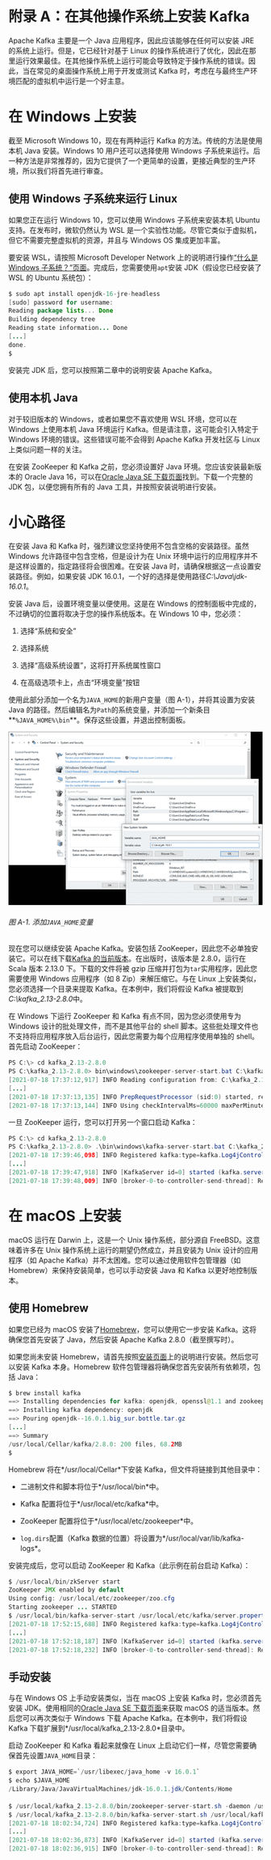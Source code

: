 # 附录 A：在其他操作系统上安装 Kafka

Apache Kafka 主要是一个 Java 应用程序，因此应该能够在任何可以安装 JRE 的系统上运行。但是，它已经针对基于 Linux 的操作系统进行了优化，因此在那里运行效果最佳。在其他操作系统上运行可能会导致特定于操作系统的错误。因此，当在常见的桌面操作系统上用于开发或测试 Kafka 时，考虑在与最终生产环境匹配的虚拟机中运行是一个好主意。

# 在 Windows 上安装

截至 Microsoft Windows 10，现在有两种运行 Kafka 的方法。传统的方法是使用本机 Java 安装。Windows 10 用户还可以选择使用 Windows 子系统来运行。后一种方法是非常推荐的，因为它提供了一个更简单的设置，更接近典型的生产环境，所以我们将首先进行审查。

## 使用 Windows 子系统来运行 Linux

如果您正在运行 Windows 10，您可以使用 Windows 子系统来安装本机 Ubuntu 支持。在发布时，微软仍然认为 WSL 是一个实验性功能。尽管它类似于虚拟机，但它不需要完整虚拟机的资源，并且与 Windows OS 集成更加丰富。

要安装 WSL，请按照 Microsoft Developer Network 上的说明进行操作[“什么是 Windows 子系统？”页面](https://oreil.ly/dULqm)。完成后，您需要使用`apt`安装 JDK（假设您已经安装了 WSL 的 Ubuntu 系统包）：

```java
$ sudo apt install openjdk-16-jre-headless
[sudo] password for username:
Reading package lists... Done
Building dependency tree
Reading state information... Done
[...]
done.
$
```

安装完 JDK 后，您可以按照第二章中的说明安装 Apache Kafka。

## 使用本机 Java

对于较旧版本的 Windows，或者如果您不喜欢使用 WSL 环境，您可以在 Windows 上使用本机 Java 环境运行 Kafka。但是请注意，这可能会引入特定于 Windows 环境的错误。这些错误可能不会得到 Apache Kafka 开发社区与 Linux 上类似问题一样的关注。

在安装 ZooKeeper 和 Kafka 之前，您必须设置好 Java 环境。您应该安装最新版本的 Oracle Java 16，可以在[Oracle Java SE 下载页面](https://jdk.java.net)找到。下载一个完整的 JDK 包，以便您拥有所有的 Java 工具，并按照安装说明进行安装。

# 小心路径

在安装 Java 和 Kafka 时，强烈建议您坚持使用不包含空格的安装路径。虽然 Windows 允许路径中包含空格，但是设计为在 Unix 环境中运行的应用程序并不是这样设置的，指定路径将会很困难。在安装 Java 时，请确保根据这一点设置安装路径。例如，如果安装 JDK 16.0.1，一个好的选择是使用路径*C:\Java\jdk-16.0.1*。

安装 Java 后，设置环境变量以便使用。这是在 Windows 的控制面板中完成的，不过确切的位置将取决于您的操作系统版本。在 Windows 10 中，您必须：

1.  选择“系统和安全”

1.  选择系统

1.  选择“高级系统设置”，这将打开系统属性窗口

1.  在高级选项卡上，点击“环境变量”按钮

使用此部分添加一个名为`JAVA_HOME`的新用户变量（图 A-1），并将其设置为安装 Java 的路径。然后编辑名为`Path`的系统变量，并添加一个新条目**`%JAVA_HOME%\bin`**。保存这些设置，并退出控制面板。

![kdg2 aa01](img/kdg2_aa01.png)

###### 图 A-1\. 添加`JAVA_HOME`变量

现在您可以继续安装 Apache Kafka。安装包括 ZooKeeper，因此您不必单独安装它。可以在线下载[Kafka 的当前版本](https://oreil.ly/xpwY1)。在出版时，该版本是 2.8.0，运行在 Scala 版本 2.13.0 下。下载的文件将被 gzip 压缩并打包为`tar`实用程序，因此您需要使用 Windows 应用程序（如 8 Zip）来解压缩它。与在 Linux 上安装类似，您必须选择一个目录来提取 Kafka。在本例中，我们将假设 Kafka 被提取到*C:\kafka_2.13-2.8.0*中。

在 Windows 下运行 ZooKeeper 和 Kafka 有点不同，因为您必须使用专为 Windows 设计的批处理文件，而不是其他平台的 shell 脚本。这些批处理文件也不支持将应用程序放入后台运行，因此您需要为每个应用程序使用单独的 shell。首先启动 ZooKeeper：

```java
PS C:\> cd kafka_2.13-2.8.0
PS C:\kafka_2.13-2.8.0> bin\windows\zookeeper-server-start.bat C:\kafka_2.13-2.8.0\config\zookeeper.properties
[2021-07-18 17:37:12,917] INFO Reading configuration from: C:\kafka_2.13-2.8.0\config\zookeeper.properties (org.apache.zookeeper.server.quorum.QuorumPeerConfig)
[...]
[2021-07-18 17:37:13,135] INFO PrepRequestProcessor (sid:0) started, reconfigEnabled=false (org.apache.zookeeper.server.PrepRequestProcessor)
[2021-07-18 17:37:13,144] INFO Using checkIntervalMs=60000 maxPerMinute=10000 (org.apache.zookeeper.server.ContainerManager)
```

一旦 ZooKeeper 运行，您可以打开另一个窗口启动 Kafka：

```java
PS C:\> cd kafka_2.13-2.8.0
PS C:\kafka_2.13-2.8.0> .\bin\windows\kafka-server-start.bat C:\kafka_2.13-2.8.0\config\server.properties
[2021-07-18 17:39:46,098] INFO Registered kafka:type=kafka.Log4jController MBean (kafka.utils.Log4jControllerRegistration$)
[...]
[2021-07-18 17:39:47,918] INFO [KafkaServer id=0] started (kafka.server.KafkaServer)
[2021-07-18 17:39:48,009] INFO [broker-0-to-controller-send-thread]: Recorded new controller, from now on will use broker 192.168.0.2:9092 (id: 0 rack: null) (kafka.server.BrokerToControllerRequestThread)
```

# 在 macOS 上安装

macOS 运行在 Darwin 上，这是一个 Unix 操作系统，部分源自 FreeBSD。这意味着许多在 Unix 操作系统上运行的期望仍然成立，并且安装为 Unix 设计的应用程序（如 Apache Kafka）并不太困难。您可以通过使用软件包管理器（如 Homebrew）来保持安装简单，也可以手动安装 Java 和 Kafka 以更好地控制版本。

## 使用 Homebrew

如果您已经为 macOS 安装了[Homebrew](https://brew.sh)，您可以使用它一步安装 Kafka。这将确保您首先安装了 Java，然后安装 Apache Kafka 2.8.0（截至撰写时）。

如果您尚未安装 Homebrew，请首先按照[安装页面](https://oreil.ly/ZVEvc)上的说明进行安装。然后您可以安装 Kafka 本身。Homebrew 软件包管理器将确保您首先安装所有依赖项，包括 Java：

```java
$ brew install kafka
==> Installing dependencies for kafka: openjdk, openssl@1.1 and zookeeper
==> Installing kafka dependency: openjdk
==> Pouring openjdk--16.0.1.big_sur.bottle.tar.gz
[...]
==> Summary
/usr/local/Cellar/kafka/2.8.0: 200 files, 68.2MB
$
```

Homebrew 将在*/usr/local/Cellar*下安装 Kafka，但文件将链接到其他目录中：

+   二进制文件和脚本将位于*/usr/local/bin*中。

+   Kafka 配置将位于*/usr/local/etc/kafka*中。

+   ZooKeeper 配置将位于*/usr/local/etc/zookeeper*中。

+   `log.dirs`配置（Kafka 数据的位置）将设置为*/usr/local/var/lib/kafka-logs*。

安装完成后，您可以启动 ZooKeeper 和 Kafka（此示例在前台启动 Kafka）：

```java
$ /usr/local/bin/zkServer start
ZooKeeper JMX enabled by default
Using config: /usr/local/etc/zookeeper/zoo.cfg
Starting zookeeper ... STARTED
$ /usr/local/bin/kafka-server-start /usr/local/etc/kafka/server.properties
[2021-07-18 17:52:15,688] INFO Registered kafka:type=kafka.Log4jController MBean (kafka.utils.Log4jControllerRegistration$)
[...]
[2021-07-18 17:52:18,187] INFO [KafkaServer id=0] started (kafka.server.KafkaServer)
[2021-07-18 17:52:18,232] INFO [broker-0-to-controller-send-thread]: Recorded new controller, from now on will use broker 192.168.0.2:9092 (id: 0 rack: null) (kafka.server.BrokerToControllerRequestThread)
```

## 手动安装

与在 Windows OS 上手动安装类似，当在 macOS 上安装 Kafka 时，您必须首先安装 JDK。使用相同的[Oracle Java SE 下载页面](https://jdk.java.net)来获取 macOS 的适当版本。然后您可以再次类似于 Windows 下载 Apache Kafka。在本例中，我们将假设 Kafka 下载扩展到*/usr/local/kafka_2.13-2.8.0*目录中。

启动 ZooKeeper 和 Kafka 看起来就像在 Linux 上启动它们一样，尽管您需要确保首先设置`JAVA_HOME`目录：

```java
$ export JAVA_HOME=`/usr/libexec/java_home -v 16.0.1`
$ echo $JAVA_HOME
/Library/Java/JavaVirtualMachines/jdk-16.0.1.jdk/Contents/Home

$ /usr/local/kafka_2.13-2.8.0/bin/zookeeper-server-start.sh -daemon /usr/local/kafka_2.13-2.8.0/config/zookeeper.properties
$ /usr/local/kafka_2.13-2.8.0/bin/kafka-server-start.sh /usr/local/kafka_2.13-2.8.0/config/server.properties
[2021-07-18 18:02:34,724] INFO Registered kafka:type=kafka.Log4jController MBean (kafka.utils.Log4jControllerRegistration$)
[...]
[2021-07-18 18:02:36,873] INFO [KafkaServer id=0] started (kafka.server.KafkaServer)
[2021-07-18 18:02:36,915] INFO [broker-0-to-controller-send-thread]: Recorded new controller, from now on will use broker 192.168.0.2:9092 (id: 0 rack: null) (kafka.server.BrokerToControllerRequestThread)((("macOS, installing Kafka on", startref="ix_macOS")))((("operating systems", "other than Linux, installing Kafka on", startref="ix_OSinstall")))
```
